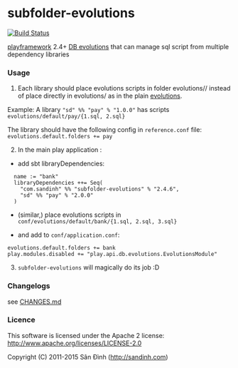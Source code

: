 subfolder-evolutions
====================
[![Build Status](https://travis-ci.org/giabao/subfolder-evolutions.svg)](https://travis-ci.org/giabao/subfolder-evolutions)

[playframework](https://playframework.com) 2.4+ [DB evolutions](https://playframework.com/documentation/2.4.x/Evolutions)
that can manage sql script from multiple dependency libraries

### Usage
1. Each library should place evolutions scripts in folder evolutions/<db-name>/<subfolder-name>
instead of place directly in evolutions/<db-name> as in the plain [evolutions](https://playframework.com/documentation/2.4.x/Evolutions).

  Example: A library `"sd" %% "pay" % "1.0.0"` has scripts `evolutions/default/pay/{1.sql, 2.sql}`

  The library should have the following config in `reference.conf` file:
`evolutions.default.folders += pay`

2. In the main play application :
  + add sbt libraryDependencies:
  ```
    name := "bank"
    libraryDependencies ++= Seq(
      "com.sandinh" %% "subfolder-evolutions" % "2.4.6",
      "sd" %% "pay" % "2.0.0"
    )
  ```

  + (similar,) place evolutions scripts in `conf/evolutions/default/bank/{1.sql, 2.sql, 3.sql}`

  + and add to `conf/application.conf`:
   ```
   evolutions.default.folders += bank
   play.modules.disabled += "play.api.db.evolutions.EvolutionsModule"
   ```

3. `subfolder-evolutions` will magically do its job :D

### Changelogs
see [CHANGES.md](CHANGES.md)

### Licence
This software is licensed under the Apache 2 license:
http://www.apache.org/licenses/LICENSE-2.0

Copyright (C) 2011-2015 Sân Đình (http://sandinh.com)
